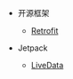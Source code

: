 * 开源框架

    * [Retrofit](/android/opensource/retrofit.md)

* Jetpack

    * [LiveData](/android/jetpack/livedata.md)